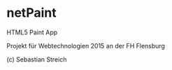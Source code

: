 # netPaint
HTML5 Paint App

Projekt für Webtechnologien 2015 an der FH Flensburg


(c) Sebastian Streich
